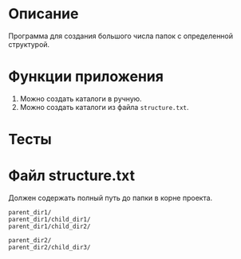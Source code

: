 # Описание
Программа для создания большого числа папок с определенной структурой.

# Функции приложения
1. Можно создать каталоги в ручную.
2. Можно создать каталоги из файла `structure.txt`.

# Тесты

# Файл structure.txt
Должен содержать полный путь до папки в корне проекта.

```
parent_dir1/
parent_dir1/child_dir1/
parent_dir1/child_dir2/

parent_dir2/
parent_dir2/child_dir3/
```